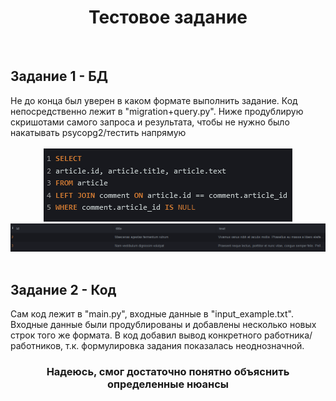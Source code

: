 <h1 align="center">Тестовое задание</h1>
<br>
<h2 align="left">Задание 1 - БД</h2>
Не до конца был уверен в каком формате выполнить задание.
Код непосредственно лежит в "migration+query.py". Ниже продублирую скришотами самого запроса и результата, чтобы не 
нужно было накатывать psycopg2/тестить напрямую
<br>
<br>
<div align="center"><img src="images/query.png"><img src="images/result.png"></div>
<br>
<h2>Задание 2 - Код</h2>
Сам код лежит в "main.py", входные данные в "input_example.txt". Входные данные были продублированы
и добавлены несколько новых строк того же формата. В код добавил вывод конкретного работника/работников, т.к. формулировка задания 
показалась неоднозначной.

<h3 align="center">Надеюсь, смог достаточно понятно объяснить определенные нюансы</h3>